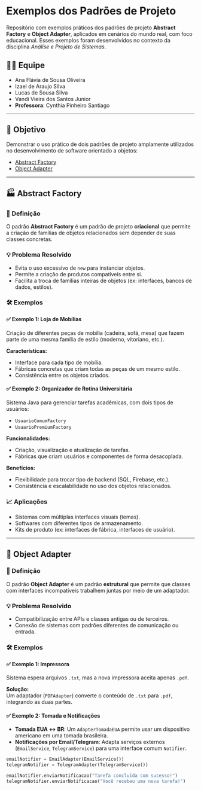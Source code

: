 # Exemplos dos Padrões de Projeto

Repositório com exemplos práticos dos padrões de projeto **Abstract Factory** e **Object Adapter**, aplicados em cenários do mundo real, com foco educacional. Esses exemplos foram desenvolvidos no contexto da disciplina *Análise e Projeto de Sistemas*.

## 👨‍💻 Equipe

- Ana Flávia de Sousa Oliveira  
- Izael de Araujo Silva  
- Lucas de Sousa Silva  
- Vandi Vieira dos Santos Junior
- **Professora**: Cynthia Pinheiro Santiago  

---

## 🎯 Objetivo

Demonstrar o uso prático de dois padrões de projeto amplamente utilizados no desenvolvimento de software orientado a objetos:

- [Abstract Factory](#factory)
- [Object Adapter](#adapter)

---

## 🏭 Abstract Factory <a name="factory"></a>

### 📌 Definição

O padrão **Abstract Factory** é um padrão de projeto **criacional** que permite a criação de famílias de objetos relacionados sem depender de suas classes concretas.

### 💡 Problema Resolvido

- Evita o uso excessivo de `new` para instanciar objetos.
- Permite a criação de produtos compatíveis entre si.
- Facilita a troca de famílias inteiras de objetos (ex: interfaces, bancos de dados, estilos).

### 🛠️ Exemplos

#### ✅ Exemplo 1: Loja de Mobílias

Criação de diferentes peças de mobília (cadeira, sofá, mesa) que fazem parte de uma mesma família de estilo (moderno, vitoriano, etc.).

**Características:**

- Interface para cada tipo de mobília.
- Fábricas concretas que criam todas as peças de um mesmo estilo.
- Consistência entre os objetos criados.

#### ✅ Exemplo 2: Organizador de Rotina Universitária

Sistema Java para gerenciar tarefas acadêmicas, com dois tipos de usuários:

- `UsuarioComumFactory`
- `UsuarioPremiumFactory`

**Funcionalidades:**

- Criação, visualização e atualização de tarefas.
- Fábricas que criam usuários e componentes de forma desacoplada.

**Benefícios:**

- Flexibilidade para trocar tipo de backend (SQL, Firebase, etc.).
- Consistência e escalabilidade no uso dos objetos relacionados.

### 📈 Aplicações

- Sistemas com múltiplas interfaces visuais (temas).
- Softwares com diferentes tipos de armazenamento.
- Kits de produto (ex: interfaces de fábrica, interfaces de usuário).

---

## 🔌 Object Adapter <a name="adapter"></a>

### 📌 Definição

O padrão **Object Adapter** é um padrão **estrutural** que permite que classes com interfaces incompatíveis trabalhem juntas por meio de um adaptador.

### 💡 Problema Resolvido

- Compatibilização entre APIs e classes antigas ou de terceiros.
- Conexão de sistemas com padrões diferentes de comunicação ou entrada.

### 🛠️ Exemplos

#### ✅ Exemplo 1: Impressora

Sistema espera arquivos `.txt`, mas a nova impressora aceita apenas `.pdf`.

**Solução:**  
Um adaptador (`PDFAdapter`) converte o conteúdo de `.txt` para `.pdf`, integrando as duas partes.

#### ✅ Exemplo 2: Tomada e Notificações

- **Tomada EUA ↔ BR**: Um `AdapterTomadaEUA` permite usar um dispositivo americano em uma tomada brasileira.
- **Notificações por Email/Telegram**: Adapta serviços externos (`EmailService`, `TelegramService`) para uma interface comum `Notifier`.

```python
emailNotifier = EmailAdapter(EmailService())
telegramNotifier = TelegramAdapter(TelegramService())

emailNotifier.enviarNotificacao("Tarefa concluída com sucesso!")
telegramNotifier.enviarNotificacao("Você recebeu uma nova tarefa!")
